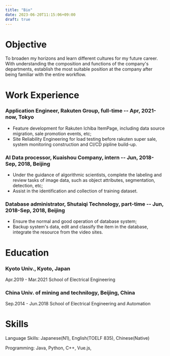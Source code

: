 ```yaml
---
title: "Bio"
date: 2023-06-20T11:15:06+09:00
draft: true
---
```


# Objective
To broaden my horizons and learn different cultures for my future career. With understanding the composition and functions of the company's departments, establish the most suitable position at the company after being familiar with the entire workflow. 

# Work Experience
### Application Engineer, Rakuten Group, full-time -- Apr, 2021-now, Tokyo
* Feature development for Rakuten Ichiba ItemPage, including data source migration, sale promotion events, etc;
* Site Reliability Engineering for load testing before rakuten super sale, system monitoring construction and CI/CD pipline build-up. 

### AI Data processor, Kuaishou Company, intern -- Jun, 2018-Sep, 2018, Beijing
* Under the guidance of algorithmic scientists, complete the labeling and review tasks of image data, such as object attributes, segmentation, detection, etc;
* Assist in the identification and collection of training dataset.

### Database administrator, Shutaiqi Technology, part-time -- Jun, 2018-Sep, 2018, Beijing
* Ensure the normal and good operation of database system;
* Backup system's data, edit and classify the item in the database, integrate the resource from the video sites.

# Education
### Kyoto Univ., Kyoto, Japan
Apr.2019 - Mar.2021 School of Electrical Engineering
### China Univ. of mining and technilogy, Beijing, China
Sep.2014 - Jun.2018 School of Electrical Engineering and Automation


# Skills
Language Skills: Japanese(N1), English(TOELF 835), Chinese(Native)

Programming: Java, Python, C++, Vue.js, 